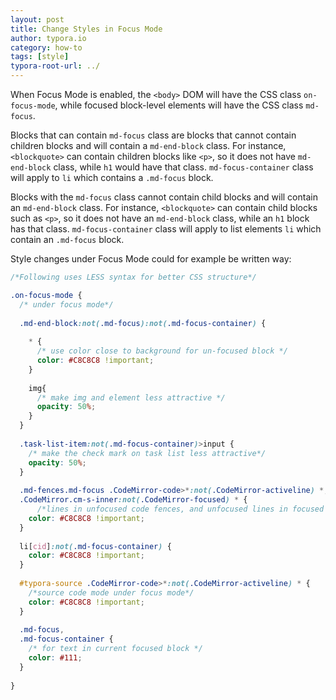 ```yaml
---
layout: post
title: Change Styles in Focus Mode
author: typora.io
category: how-to
tags: [style]
typora-root-url: ../
---
```


When Focus Mode is enabled, the `<body>` DOM will have the CSS class `on-focus-mode`, while focused block-level elements will have the CSS class `md-focus`. 

Blocks that can contain `md-focus` class are blocks that cannot contain children blocks and will contain a `md-end-block` class. For instance, `<blockquote>` can contain children blocks like `<p>`, so it does not have `md-end-block` class, while `h1` would have that class. `md-focus-container` class will apply to `li` which contains a `.md-focus` block.

Blocks with the `md-focus` class cannot contain child blocks and will contain an `md-end-block` class. For instance, `<blockquote>` can contain child blocks such as `<p>`, so it does not have an `md-end-block` class, while an `h1` block has that class. `md-focus-container` class will apply to list elements `li` which contain an `.md-focus` block.

Style changes under Focus Mode could for example be written way:

```scss
/*Following uses LESS syntax for better CSS structure*/

.on-focus-mode {
  /* under focus mode*/
  
  .md-end-block:not(.md-focus):not(.md-focus-container) {
    
    * {
      /* use color close to background for un-focused block */
      color: #C8C8C8 !important;
    }
    
    img{
      /* make img and element less attractive */
      opacity: 50%;
    }
  }
  
  .task-list-item:not(.md-focus-container)>input {
    /* make the check mark on task list less attractive*/
    opacity: 50%;
  }
  
  .md-fences.md-focus .CodeMirror-code>*:not(.CodeMirror-activeline) *,
  .CodeMirror.cm-s-inner:not(.CodeMirror-focused) * {
      /*lines in unfocused code fences, and unfocused lines in focused code fence*/
    color: #C8C8C8 !important;
  }
  
  li[cid]:not(.md-focus-container) {
    color: #C8C8C8 !important;
  }
  
  #typora-source .CodeMirror-code>*:not(.CodeMirror-activeline) * {
    /*source code mode under focus mode*/
    color: #C8C8C8 !important;
  }
  
  .md-focus,
  .md-focus-container {
    /* for text in current focused block */
    color: #111;
  }
 
}
```
